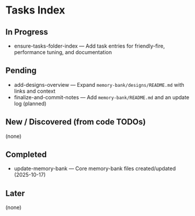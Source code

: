 # Tasks Index

## In Progress

- ensure-tasks-folder-index — Add task entries for friendly-fire, performance tuning, and documentation


## Pending

- add-designs-overview — Expand `memory-bank/designs/README.md` with links and context
- finalize-and-commit-notes — Add `memory-bank/README.md` and an update log (planned)

## New / Discovered (from code TODOs)

(none)

## Completed

- update-memory-bank — Core memory-bank files created/updated (2025-10-17)

## Later

(none)